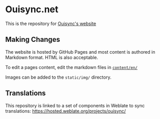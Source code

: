 # Ouisync.net
This is the repository for [Ouisync's website](https://ouisync.net)

## Making Changes
The website is hosted by GitHub Pages and most content is authored in Markdown format. HTML is also acceptable. 

To edit a pages content, edit the markdown files in [```content/en/```](https://github.com/willow446/willow446.github.io/tree/main/content/en)

Images can be added to the ```static/img/``` directory.

## Translations

This repository is linked to a set of components in Weblate to sync translations: https://hosted.weblate.org/projects/ouisync/
